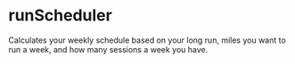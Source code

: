 # runScheduler
Calculates your weekly schedule based on your long run, miles you want to run a week, and how many sessions a week you have.
